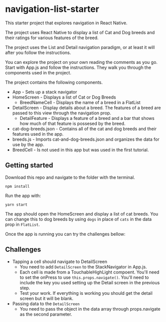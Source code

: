 # navigation-list-starter

This starter project that explores navigation in React Native. 

The project uses React Native to display a list of Cat and Dog breeds and their ratings for various features of the breed. 

The project uses the List and Detail navigation paradigm, or at least it will after you follow the instructions. 

You can explore the project on your own reading the comments as you go. Start with App.js and follow the instructions. They walk you through the components used in the project. 

The project contains the following components. 

- App - Sets up a stack navigator
- HomeScreen - Displays a list of Cat or Dog Breeds
  - BreedNameCell - Displays the name of a breed in a FlatList 
- DetailScreen - Display details about a breed. The features of a breed are passed to this view through the navigation prop. 
  - DetailFeature - Displays a feature of a breed and a bar that shows how much of that feature is possesed by the breed. 
- cat-dog-breeds.json - Contains all of the cat and dog breeds and their features used in the app. 
- breeds.js - Imports cat-and-dog-breeds.json and organizes the data for use by the app.
- BreedCell - Is not used in this app but was used in the first tutorial. 

## Getting started 

Download this repo and navigate to the folder with the terminal. 

`npm install`

Run the app with: 

`yarn start`

The app should open the HomeScreen and display a list of cat breeds. You can change this to dog breeds by using `dogs` in place of `cats` in the data prop in `FlatList`.

Once the app is running you can try the challenges bellow:

## Challenges 

- Tapping a cell should navigate to DetailScreen
  - You need to add `DetailScreen` to the StackNavigator in App.js. 
  - Each cell is made from a TouchableHighLight compoent. You'll need to set the onPress to use `this.props.navigate()`. You'll need to include the key you used setting up the Detail screen in the previous step. 
  - Test your work. If everything is working you should get the detail screen but it will be blank. 
- Passing data to the `DetailScreen`
  - You need to pass the object in the data array through props.navigate as the second parameter. 
